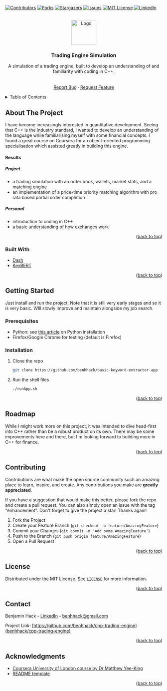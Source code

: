 <!-- See: https://github.com/othneildrew/Best-README-Template -->
<a name="readme-top"></a>


<!-- PROJECT SHIELDS -->
[![Contributors][contributors-shield]][contributors-url]
[![Forks][forks-shield]][forks-url]
[![Stargazers][stars-shield]][stars-url]
[![Issues][issues-shield]][issues-url]
[![MIT License][license-shield]][license-url]
[![LinkedIn][linkedin-shield]][linkedin-url]



<!-- PROJECT LOGO -->
<br />
<div align="center">
  <a href="https://github.com/benhhack/cpp-trading-engine">
    <img src="images/logo.jpeg" alt="Logo" width="80" height="80">
  </a>

<h3 align="center">Trading Engine Simulation</h3>

  <p align="center">
    A simulation of a trading engine, built to develop an understanding of and familiarity with coding in C++.
    <br />
    <!--<a href="https://github.com/benhhack/cpp-trading-engine"><strong>Explore the docs »</strong></a>-->
    <br />
    <br />
    <!--<a href="https://github.com/benhhack/cpp-trading-engine">View Demo</a>-->
    <a href="https://github.com/benhhack/cpp-trading-engine/issues">Report Bug</a>
    ·
    <a href="https://github.combenhhack/cpp-trading-engine/issues">Request Feature</a>
  </p>
</div>


<!-- TABLE OF CONTENTS -->
<details>
  <summary>Table of Contents</summary>
  <ol>
    <li>
      <a href="#about-the-project">About The Project</a>
      <ul>
        <li><a href="#built-with">Built With</a></li>
      </ul>
    </li>
    <li>
      <a href="#getting-started">Getting Started</a>
      <ul>
        <li><a href="#prerequisites">Prerequisites</a></li>
        <li><a href="#installation">Installation</a></li>
      </ul>
    </li>
    <li><a href="#usage">Usage</a></li>
    <li><a href="#roadmap">Roadmap</a></li>
    <li><a href="#contributing">Contributing</a></li>
    <li><a href="#license">License</a></li>
    <li><a href="#contact">Contact</a></li>
    <li><a href="#acknowledgments">Acknowledgments</a></li>
  </ol>
</details>



<!-- ABOUT THE PROJECT -->
## About The Project

<!--[![Product Name Screen Shot][product-screenshot]](https://example.com)-->

I have become increasingly interested in quantitative development. 
Seeing that C++ is the industry standard, I wanted to develop an understanding of the language while familiarising myself with some financial concepts.
I found a great course on Coursera for an object-oriented programming specialisation which assisted greatly in building this engine.

#### Results

##### Project
- a trading simulation with an order book, wallets, market stats, and a matching engine
- an implementation of a price-time priority matching algorithm with pro rata based partial order completion

##### Personal
- introduction to coding in C++
- a basic understanding of how exchanges work




<p align="right">(<a href="#readme-top">back to top</a>)</p>



### Built With

* [Dash][dash-url]
* [KeyBERT](https://github.com/MaartenGr/KeyBERT#:~:text=KeyBERT%20is%20a%20minimal%20and,post%20can%20be%20found%20here)

<p align="right">(<a href="#readme-top">back to top</a>)</p>



<!-- GETTING STARTED -->
## Getting Started

Just install and run the project. Note that it is still very early stages and so it is very basic. WIll slowly improve and maintain alongside my job search.

### Prerequisites

* Python: see [this article](https://realpython.com/installing-python/) on Python installation
* Firefox/Google Chrome for testing (default is Firefox)

### Installation

1. Clone the repo
   ```sh
   git clone https://github.com/benhhack/basic-keyword-extractor-app
   ```
2. Run the shell files
   ```sh
   ./runApp.sh
   ```

<p align="right">(<a href="#readme-top">back to top</a>)</p>



<!-- USAGE EXAMPLES 
## Usage

Use this space to show useful examples of how a project can be used. Additional screenshots, code examples and demos work well in this space. You may also link to more resources.

_For more examples, please refer to the [Documentation](https://example.com)_

<p align="right">(<a href="#readme-top">back to top</a>)</p> 



<!-- ROADMAP -->
## Roadmap

While I might work more on this project, it was intended to dive head-first into C++ rather than be a robust product on its own.
There may be some improvements here and there, but I'm looking forward to building more in C++ for finance.

<!-- See the [open issues][issues-url] for a full list of proposed features (and known issues). -->

<p align="right">(<a href="#readme-top">back to top</a>)</p>



<!-- CONTRIBUTING -->
## Contributing

Contributions are what make the open source community such an amazing place to learn, inspire, and create. Any contributions you make are **greatly appreciated**.

If you have a suggestion that would make this better, please fork the repo and create a pull request. You can also simply open an issue with the tag "enhancement".
Don't forget to give the project a star! Thanks again!

1. Fork the Project
2. Create your Feature Branch (`git checkout -b feature/AmazingFeature`)
3. Commit your Changes (`git commit -m 'Add some AmazingFeature'`)
4. Push to the Branch (`git push origin feature/AmazingFeature`)
5. Open a Pull Request

<p align="right">(<a href="#readme-top">back to top</a>)</p>



<!-- LICENSE -->
## License

Distributed under the MIT License. See [`LICENSE`][license-url] for more information.

<p align="right">(<a href="#readme-top">back to top</a>)</p>



<!-- CONTACT -->
## Contact

Benjamin Hack - [LinkedIn][linkedin-url] - benhhack@gmail.com

Project Link: [https://github.com/benhhack/cpp-trading-engine](benhhack/cpp-trading-engine)

<p align="right">(<a href="#readme-top">back to top</a>)</p>



<!-- ACKNOWLEDGMENTS -->
## Acknowledgments

* [Coursera University of London course by Dr Matthew Yee-King](https://www.coursera.org/specializations/object-oriented-programming-s12n)
* [README template](https://github.com/othneildrew/Best-README-Template)
<p align="right">(<a href="#readme-top">back to top</a>)</p>



<!-- MARKDOWN LINKS & IMAGES -->
<!-- https://www.markdownguide.org/basic-syntax/#reference-style-links -->
[contributors-shield]: https://img.shields.io/github/contributors/benhhack/cpp-trading-engine.svg?style=for-the-badge
[contributors-url]: https://github.com/benhhack/cpp-trading-engine/graphs/contributors
[forks-shield]: https://img.shields.io/github/forks/benhhack/cpp-trading-engine.svg?style=for-the-badge
[forks-url]: https://github.com/benhhack/cpp-trading-engine/network/members
[stars-shield]: https://img.shields.io/github/stars/benhhack/cpp-trading-engine.svg?style=for-the-badge
[stars-url]: https://github.com/benhhack/basic-keyword-extractor-app/stargazers
[issues-shield]: https://img.shields.io/github/issues/benhhack/cpp-trading-engine.svg?style=for-the-badge
[issues-url]: https://github.com/benhhack/cpp-trading-engine/issues
[license-shield]: https://img.shields.io/github/license/benhhack/cpp-trading-engine.svg?style=for-the-badge
[license-url]: https://github.com/benhhack/cpp-trading-engine/blob/master/LICENSE
[linkedin-shield]: https://img.shields.io/badge/-LinkedIn-black.svg?style=for-the-badge&logo=linkedin&colorB=555
[linkedin-url]: https://linkedin.com/in/benjaminhhack
[product-screenshot]: images/screenshot.png
[dash-url]: https://plotly.com/dash/
[Next-url]: https://nextjs.org/
[React.js]: https://img.shields.io/badge/React-20232A?style=for-the-badge&logo=react&logoColor=61DAFB
[React-url]: https://reactjs.org/
[Vue.js]: https://img.shields.io/badge/Vue.js-35495E?style=for-the-badge&logo=vuedotjs&logoColor=4FC08D
[Vue-url]: https://vuejs.org/
[Angular.io]: https://img.shields.io/badge/Angular-DD0031?style=for-the-badge&logo=angular&logoColor=white
[Angular-url]: https://angular.io/
[Svelte.dev]: https://img.shields.io/badge/Svelte-4A4A55?style=for-the-badge&logo=svelte&logoColor=FF3E00
[Svelte-url]: https://svelte.dev/
[Laravel.com]: https://img.shields.io/badge/Laravel-FF2D20?style=for-the-badge&logo=laravel&logoColor=white
[Laravel-url]: https://laravel.com
[Bootstrap.com]: https://img.shields.io/badge/Bootstrap-563D7C?style=for-the-badge&logo=bootstrap&logoColor=white
[Bootstrap-url]: https://getbootstrap.com
[JQuery.com]: https://img.shields.io/badge/jQuery-0769AD?style=for-the-badge&logo=jquery&logoColor=white
[JQuery-url]: https://jquery.com 
